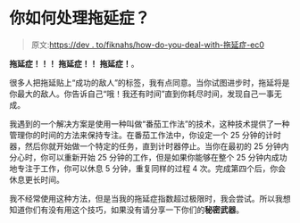 # 你如何处理拖延症？

> 原文:[https://dev . to/fiknahs/how-do-you-deal-with-拖延症-ec0](https://dev.to/fiknahs/how-do-you-deal-with-procrastination-ec0)

**拖延症！！！** **拖延症！！** **拖延症！**。

很多人把拖延贴上“成功的敌人”的标签，我有点同意。当你试图进步时，拖延将是你最大的敌人。你告诉自己“哦！我还有时间”直到你耗尽时间，发现自己一事无成。

我遇到的一个解决方案是使用一种叫做“番茄工作法”的技术，这种技术提供了一种管理你的时间的方法来保持专注。在番茄工作法中，你设定一个 25 分钟的计时器，然后你就开始做一个特定的任务，直到计时器停止。当你在最初的 25 分钟内分心时，你可以重新开始 25 分钟的工作，但是如果你能够在整个 25 分钟内成功地专注于工作，你可以休息 5 分钟，重复同样的过程 4 次。完成第四个后，你会休息更长时间。

我不经常使用这种方法，但是当我的拖延症指数超过极限时，我会尝试。所以我想知道你们有没有用这个技巧，如果没有请分享一下你们的**秘密武器**。
